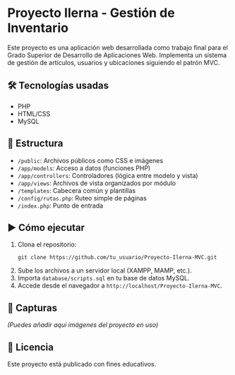 # Proyecto Ilerna - Gestión de Inventario

Este proyecto es una aplicación web desarrollada como trabajo final para el Grado Superior de Desarrollo de Aplicaciones Web. Implementa un sistema de gestión de artículos, usuarios y ubicaciones siguiendo el patrón MVC.

## 🛠 Tecnologías usadas

- PHP
- HTML/CSS
- MySQL

## 📁 Estructura

- `/public`: Archivos públicos como CSS e imágenes
- `/app/models`: Acceso a datos (funciones PHP)
- `/app/controllers`: Controladores (lógica entre modelo y vista)
- `/app/views`: Archivos de vista organizados por módulo
- `/templates`: Cabecera común y plantillas
- `/config/rutas.php`: Ruteo simple de páginas
- `/index.php`: Punto de entrada

## ▶️ Cómo ejecutar

1. Clona el repositorio:
   ```
   git clone https://github.com/tu_usuario/Proyecto-Ilerna-MVC.git
   ```
2. Sube los archivos a un servidor local (XAMPP, MAMP, etc.).
3. Importa `database/scripts.sql` en tu base de datos MySQL.
4. Accede desde el navegador a `http://localhost/Proyecto-Ilerna-MVC`.

## 📸 Capturas

_(Puedes añadir aquí imágenes del proyecto en uso)_

## 📄 Licencia

Este proyecto está publicado con fines educativos.
